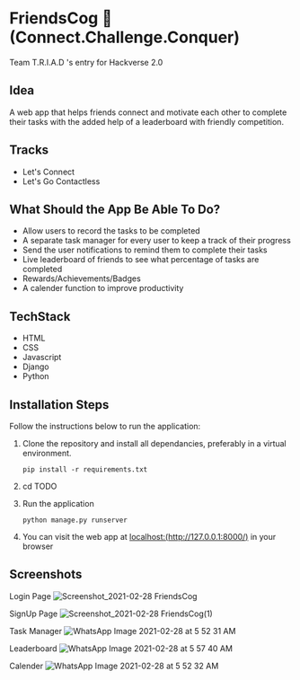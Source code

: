# FriendsCog :two_women_holding_hands: (Connect.Challenge.Conquer)
Team T.R.I.A.D 's entry for Hackverse 2.0

## Idea
A web app that helps friends connect and motivate each other to complete their tasks with the added help of a leaderboard with friendly competition.

## Tracks
* Let's Connect
* Let's Go Contactless

## What Should the App Be Able To Do?
* Allow users to record the tasks to be completed
* A separate task manager for every user to keep a track of their progress
* Send the user notifications to remind them to complete their tasks
* Live leaderboard of friends to see what percentage of tasks are completed
* Rewards/Achievements/Badges
* A calender function to improve productivity

## TechStack
* HTML
* CSS
* Javascript
* Django
* Python

## Installation Steps

Follow the instructions below to run the application:
1. Clone the repository and install all dependancies, preferably in a virtual environment.

    `pip install -r requirements.txt`
2. cd TODO
3. Run the application

    `python manage.py runserver`
4. You can visit the web app at [localhost:(http://127.0.0.1:8000/)](http://127.0.0.1:8000/) in your browser

## Screenshots

Login Page
![Screenshot_2021-02-28 FriendsCog](https://user-images.githubusercontent.com/56317982/109408537-b1418c00-79b0-11eb-8ded-efcc1dfa68b2.png)

SignUp Page
![Screenshot_2021-02-28 FriendsCog(1)](https://user-images.githubusercontent.com/56317982/109408541-bacaf400-79b0-11eb-8b68-81491c1a9379.png)

Task Manager
![WhatsApp Image 2021-02-28 at 5 52 31 AM](https://user-images.githubusercontent.com/56317982/109408547-c61e1f80-79b0-11eb-8bb9-bcdbf7a88a19.jpeg)

Leaderboard
![WhatsApp Image 2021-02-28 at 5 57 40 AM](https://user-images.githubusercontent.com/56317982/109408552-cdddc400-79b0-11eb-8231-9fd24966b81d.jpeg)

Calender
![WhatsApp Image 2021-02-28 at 5 52 32 AM](https://user-images.githubusercontent.com/56317982/109408555-d504d200-79b0-11eb-9418-664641870041.jpeg)







